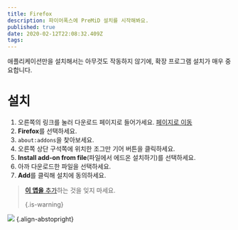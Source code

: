 ```yaml
---
title: Firefox
description: 파이어폭스에 PreMiD 설치를 시작해봐요.
published: true
date: 2020-02-12T22:08:32.409Z
tags:
---
```


애플리케이션만을 설치해서는 아무것도 작동하지 않기에, 확장 프로그램 설치가 매우 중요합니다.

# 설치
1. 오른쪽의 링크를 눌러 다운로드 페이지로 들어가세요. [페이지로 이동](https://premid.app/downloads)
2. **Firefox**를 선택하세요.
3. `about:addons`을 찾아보세요.
4. 오른쪽 상단 구석쪽에 위치한 조그만 기어 버튼을 클릭하세요.
5. **Install add-on from file**(파일에서 에드온 설치하기)를 선택하세요.
6. 아까 다운로드한 파일을 선택하세요.
7. **Add**를 클릭해 설치에 동의하세요.

> [**이 앱을** 추가](/install)하는 것을 잊지 마세요. 
> 
> {.is-warning}

![](https://img.icons8.com/color/2x/firefox.png) {.align-abstopright}